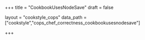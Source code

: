+++
title = "CookbookUsesNodeSave"
draft = false

layout = "cookstyle_cops"
data_path = ["cookstyle","cops_chef_correctness_cookbookusesnodesave"]

+++

<!-- The content of this page is automatically generated from the
cops_chef_correctness_cookbookusesnodesave.yml file in github.com/chef/cookstyle/blob/main/docs-chef-io/data/cookstyle/. -->
